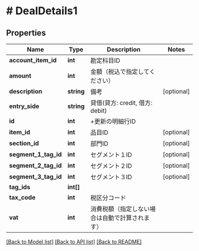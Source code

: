 # # DealDetails1

## Properties

Name | Type | Description | Notes
------------ | ------------- | ------------- | -------------
**account_item_id** | **int** | 勘定科目ID |
**amount** | **int** | 金額（税込で指定してください） |
**description** | **string** | 備考 | [optional]
**entry_side** | **string** | 貸借(貸方: credit, 借方: debit) |
**id** | **int** | +更新の明細行ID |
**item_id** | **int** | 品目ID | [optional]
**section_id** | **int** | 部門ID | [optional]
**segment_1_tag_id** | **int** | セグメント１ID | [optional]
**segment_2_tag_id** | **int** | セグメント２ID | [optional]
**segment_3_tag_id** | **int** | セグメント３ID | [optional]
**tag_ids** | **int[]** |  |
**tax_code** | **int** | 税区分コード |
**vat** | **int** | 消費税額（指定しない場合は自動で計算されます） |

[[Back to Model list]](../../README.md#models) [[Back to API list]](../../README.md#endpoints) [[Back to README]](../../README.md)
